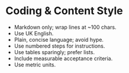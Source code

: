 # Coding & Content Style

- Markdown only; wrap lines at ~100 chars.
- Use UK English.
- Plain, concise language; avoid hype.
- Use numbered steps for instructions.
- Use tables sparingly; prefer lists.
- Include measurable acceptance criteria.
- Use metric units.
